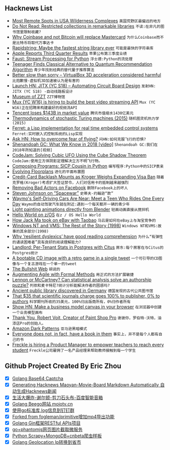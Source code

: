 ## Hacknews List


- [Most Remote Spots in USA Wilderness Complexes](http://www.peakbagger.com/report/report.aspx?r=w)  `美国荒野区最偏远的地方`
- [Do Not Read: Restricted collections in remarkable libraries](https://www.laphamsquarterly.org/roundtable/do-not-read)  `不读:在非凡的图书馆里限制收藏?`
- [Why Coinbase and not Bitcoin will replace Mastercard](http://researchly.leobosankic.com/2018/07/31/why-and-how-coinbase-and-not-bitcoin-will-replace-mastercard/)  `为什么Coinbase而不是比特币将取代万事达卡`
- [Rapidstring: Maybe the fastest string library ever](https://github.com/boyerjohn/rapidstring)  `可能是最快的字符串库`
- [Apple Reports Third Quarter Results](https://www.apple.com/newsroom/2018/07/apple-reports-third-quarter-results/)  `苹果公布第三季度业绩`
- [Faust: Stream Processing for Python](https://github.com/robinhood/faust)  `浮士德:Python的流处理`
- [Teenager Finds Classical Alternative to Quantum Recommendation Algorithm](https://www.quantamagazine.org/teenager-finds-classical-alternative-to-quantum-recommendation-algorithm-20180731/)  `青少年找到经典的替代量子推荐算法`
- [Better slow than sorry – VirtualBox 3D acceleration considered harmful](https://phoenhex.re/2018-07-27/better-slow-than-sorry)  `比抱歉慢-虚拟机3D加速被认为是有害的`
- [Launch HN: JITX (YC S18) – Automating Circuit Board Design](item?id=17654865)  `发射HN: JITX (YC S18) -自动线路板设计`
- [Museum of ZZT](https://museumofzzt.com/)  `ZZT博物馆`
- [Mux (YC W16) is hiring to build the best video streaming API](http://mux.workable.com/)  `Mux (YC W16)正在招聘来构建最好的视频流API`
- [Tencent loses $143B in market value](https://www.bloomberg.com/news/articles/2018-07-31/think-u-s-tech-is-bad-check-out-tencent-s-140-billion-selloff)  `腾讯市值缩水1430亿美元`
- [Thermodynamics of stochastic Turing machines (2015)](https://arxiv.org/abs/1506.00894)  `随机图灵机热力学(2015)`
- [Ferret: a Lisp implementation for real time embedded control systems](https://github.com/nakkaya/ferret)  `Ferret:实时嵌入式控制系统的Lisp实现`
- [Ask HN: How to overcome fear of flying?](item?id=17654487)  `问HN:如何克服飞行的恐惧?`
- [Shenandoah GC: What We Know in 2018 [video]](https://www.youtube.com/watch?v=qBQtbkmURiQ)  `Shenandoah GC:我们在2018年所知道的[视频]`
- [CodeJam: Solving Cubic UFO Using the Cube Shadow Theorem](https://rschaefertech.wordpress.com/2018/04/09/codejam-solving-cubic-ufo-using-the-cube-shadow-theorem/)  `CodeJam:使用立方体阴影定理解决立方不明飞行物。`
- [Composing Programs: SICP Cousin in Python](http://www.composingprograms.com/)  `编写程序:Python中的SICP表亲`
- [Evolving Floorplans](http://www.joelsimon.net/evo_floorplans.html)  `进化的平面布置图`
- [Credit-Card Backlash Mounts as Kroger Weighs Expanding Visa Ban](https://www.bloomberg.com/news/articles/2018-07-30/credit-card-backlash-mounts-as-kroger-weighs-expanding-visa-ban)  `随着克罗格(Kroger)考虑扩大签证禁令，人们对信用卡的抵制越来越强烈`
- [Removing Bad Actors on Facebook](https://newsroom.fb.com/news/2018/07/removing-bad-actors-on-facebook/)  `删除Facebook上的坏人`
- [Steven Johnson on “Spacewar”](http://blog.longnow.org/02018/02/14/steven-johnson-on-spacewar/)  `史蒂夫·约翰逊“款”`
- [Waymo&#39;s Self-Driving Cars Are Near: Meet a Teen Who Rides One Every Day](https://www.bloomberg.com/news/features/2018-07-31/inside-the-life-of-waymo-s-driverless-test-family)  `Waymo的自动驾驶汽车就在附近:遇到一个每天都开一辆的青少年`
- [Light painting animations directly from Blender](https://hackaday.com/2018/07/30/light-painting-animations-directly-from-blender)  `轻画动画直接从搅拌机`
- [Hello World on z/OS](https://medium.com/@bellmar/hello-world-on-z-os-a0ef31c1e87f)  `在z / OS Hello World`
- [How Jack Ma took on eBay with Taobao](https://www.techinasia.com/were-war-story-jack-ma-ebay-taobao)  `马云是如何在eBay上与淘宝竞争的`
- [Windows NT and VMS: The Rest of the Story (1998)](https://www.itprotoday.com/management-mobility/windows-nt-and-vms-rest-story)  `Windows NT和VMS:故事的其余部分(1998)`
- [Why ‘resilient dyslexics’ have good reading comprehension](https://www.israel21c.org/why-resilient-dyslexics-have-good-reading-comprehension/)  `为什么“有弹性的诵读困难者”具有良好的阅读理解能力?`
- [Landlord: Per-Tenant Stats in Postgres with Citus](https://www.citusdata.com/blog/2018/07/31/introducing-landlord-per-tenant-stats/)  `房东:每个房客在与Citus的Postgres统计`
- [A bootable CD image with a retro game in a single tweet](https://www.quaxio.com/bootable_cd_retro_game_tweet/)  `一个可引导的CD图像与一个复古游戏在一个单一的tweet`
- [The Bullshit Web](https://pxlnv.com/blog/bullshit-web/)  `胡说的`
- [Augmenting Agile with Formal Methods](https://www.hillelwayne.com/post/augmenting-agile/)  `用正式的方法扩展敏捷`
- [Lennon or McCartney? Can statistical analysis solve an authorship puzzle?](https://www.eurekalert.org/pub_releases/2018-07/asa-lom072718.php)  `列侬和麦卡特尼?统计分析能解决作者的困惑吗?`
- [Ancient public library discovered in Germany](https://www.theguardian.com/books/2018/jul/31/spectacular-ancient-public-library-discovered-in-germany)  `德国发现的古代公共图书馆`
- [That $35 that scientific journals charge goes 100% to publisher, 0% to authors](https://twitter.com/hwitteman/status/1015049411276300289)  `科学期刊所收的35美元，100%归出版商所有，0%归作者所有`
- [Show HN: Make a business model canvas in your browser](https://sbussard.github.io/canvas-sketch/)  `在浏览器中创建一个业务模型画布`
- [Thank You, Robert Voit, Creator of Paint Shop Pro](https://ianlotinsky.wordpress.com/2018/07/29/thank-you-robert-voit-creator-of-jasc-paint-shop-pro/)  `谢谢你，罗伯特·沃特，油漆店Pro的创始人。`
- [Amazon Dark Patterns](http://www.netinstructions.com/amazon-dark-patterns/)  `亚马逊黑暗模式`
- [Everyone does not, in fact, have a book in them](https://theoutline.com/post/5541/unconventional-wisdom-you-should-not-write-a-book?zd=1&amp;zi=4m5oydnj)  `事实上，并不是每个人都有自己的书`
- [Freckle is hiring a Product Manager to empower teachers to reach every student](https://freckle.workable.com/jobs/768070)  `Freckle公司雇佣了一名产品经理来帮助教师接触到每一个学生`

## Github Project Created By Eric Zhou

- [x] [Golang Base64 Captcha](https://github.com/mojocn/base64Captcha)
- [x] [Generating Hacknews Maoyan-Movie-Board Markdown Automatically 自动生成Hacknews新闻](https://github.com/dejavuzhou/md-genie)
- [x] [生活大爆炸-谢尔顿-剪刀石头布-百度智能音箱](https://github.com/mojocn/dueros-bang-game)
- [x] [Golang Beego网站 mojotv.cn](https://github.com/mojocn/www.mojotv.cn)
- [x] [使用go标准库,log信息到钉钉群](https://github.com/mojocn/dooger)
- [x] [Forked from fogleman/primitive增加mp4导出功能](https://github.com/mojocn/primitive)
- [x] [Golang Gin框架RESTful APIs项目](https://github.com/JJJJJJJerk/ezier-golang-web-api-framework)
- [x] [go+phantomjs网页图片截取微服务](https://github.com/mojocn/screen_shot)
- [x] [Python Scrapy+MongoDB+cnbeta爬虫样板](https://github.com/mojocn/scrapy_mongodb_boilerplate_cnbeta)
- [x] [Golang Geolocation Ip转换到省市](https://github.com/mojocn/ip2location)